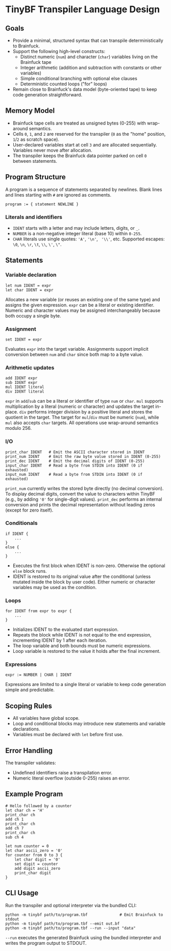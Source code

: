 # TinyBF Transpiler Language Design

## Goals
- Provide a minimal, structured syntax that can transpile deterministically to Brainfuck.
- Support the following high-level constructs:
  - Distinct numeric (`num`) and character (`char`) variables living on the Brainfuck tape
  - Integer arithmetic (addition and subtraction with constants or other variables)
  - Simple conditional branching with optional else clauses
  - Deterministic counted loops ("for" loops)
- Remain close to Brainfuck's data model (byte-oriented tape) to keep code generation straightforward.

## Memory Model
- Brainfuck tape cells are treated as unsigned bytes (0-255) with wrap-around semantics.
- Cells `0`, `1`, and `2` are reserved for the transpiler (`0` as the "home" position, `1`/`2` as scratch space).
- User-declared variables start at cell `3` and are allocated sequentially. Variables never move after allocation.
- The transpiler keeps the Brainfuck data pointer parked on cell `0` between statements.

## Program Structure
A program is a sequence of statements separated by newlines. Blank lines and lines starting with `#` are ignored as comments.

```
program := { statement NEWLINE }
```

### Literals and identifiers
- `IDENT` starts with a letter and may include letters, digits, or `_`.
- `NUMBER` is a non-negative integer literal (base 10) within `0-255`.
- `CHAR` literals use single quotes: `'A'`, `'\n'`, ` '\\'`, etc. Supported escapes: `\0`, `\n`, `\r`, `\t`, `\\`, `\'`, `\"`.

## Statements

### Variable declaration
```
let num IDENT = expr
let char IDENT = expr
```
Allocates a new variable (or reuses an existing one of the same type) and assigns the given expression. `expr` can be a literal or existing identifier. Numeric and character values may be assigned interchangeably because both occupy a single byte.

### Assignment
```
set IDENT = expr
```
Evaluates `expr` into the target variable. Assignments support implicit conversion between `num` and `char` since both map to a byte value.

### Arithmetic updates
```
add IDENT expr
sub IDENT expr
mul IDENT literal
div IDENT literal
```
`expr` in `add`/`sub` can be a literal or identifier of type `num` or `char`. `mul` supports multiplication by a literal (numeric or character) and updates the target in-place. `div` performs integer division by a positive literal and stores the quotient in the target. The target for `mul`/`div` must be numeric (`num`), while `mul` also accepts `char` targets. All operations use wrap-around semantics modulo 256.

### I/O
```
print_char IDENT   # Emit the ASCII character stored in IDENT
print_num IDENT    # Emit the raw byte value stored in IDENT (0-255)
print_dec IDENT    # Emit the decimal digits of IDENT (0-255)
input_char IDENT   # Read a byte from STDIN into IDENT (0 if exhausted)
input_num IDENT    # Read a byte from STDIN into IDENT (0 if exhausted)
```
`print_num` currently writes the stored byte directly (no decimal conversion). To display decimal digits, convert the value to characters within TinyBF (e.g., by adding `'0'` for single-digit values).
`print_dec` performs an internal conversion and prints the decimal representation without leading zeros (except for zero itself).

### Conditionals
```
if IDENT {
    ...
}
else {
    ...
}
```
- Executes the first block when IDENT is non-zero. Otherwise the optional `else` block runs.
- IDENT is restored to its original value after the conditional (unless mutated inside the block by user code). Either numeric or character variables may be used as the condition.

### Loops
```
for IDENT from expr to expr {
    ...
}
```
- Initializes IDENT to the evaluated start expression.
- Repeats the block while IDENT is not equal to the end expression, incrementing IDENT by 1 after each iteration.
- The loop variable and both bounds must be numeric expressions.
- Loop variable is restored to the value it holds after the final increment.

### Expressions
```
expr := NUMBER | CHAR | IDENT
```
Expressions are limited to a single literal or variable to keep code generation simple and predictable.

## Scoping Rules
- All variables have global scope.
- Loop and conditional blocks may introduce new statements and variable declarations.
- Variables must be declared with `let` before first use.

## Error Handling
The transpiler validates:
- Undefined identifiers raise a transpilation error.
- Numeric literal overflow (outside 0-255) raises an error.

## Example Program
```
# Hello followed by a counter
let char ch = 'H'
print_char ch
add ch 1
print_char ch
add ch 7
print_char ch
sub ch 4

let num counter = 0
let char ascii_zero = '0'
for counter from 0 to 3 {
    let char digit = '0'
    set digit = counter
    add digit ascii_zero
    print_char digit
}
```

## CLI Usage
Run the transpiler and optional interpreter via the bundled CLI:

```
python -m tinybf path/to/program.tbf              # Emit Brainfuck to stdout
python -m tinybf path/to/program.tbf --emit out.bf
python -m tinybf path/to/program.tbf --run --input "data"
```

`--run` executes the generated Brainfuck using the bundled interpreter and writes the program output to STDOUT.

